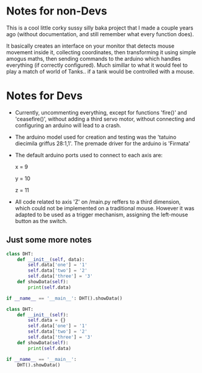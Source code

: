 # Notes for non-Devs

  This is a cool little corky sussy silly baka project that I made a couple years ago (without documentation, and still remember what every function does).

  It basically creates an interface on your monitor that detects mouse movement inside it, collecting coordinates, then transforming it using simple amogus maths, then sending commands to the arduino which handles everything (if correctly configured). Much simillar to what it would feel to play a match of world of Tanks.. if a tank would be controlled with a mouse.


# Notes for Devs

- Currently, uncommenting everything, except for functions 'fire()' and 'ceasefire()', without adding a third servo motor, without connecting and configuring an arduino will lead to a crash.

- The arduino model used for creation and testing was the 'tatuino diecimila griffus 28:1,1'. The premade driver for the arduino is 'Firmata'

- The default arduino ports used to connect to each axis are:

    x = 9
    
    y = 10
    
    z = 11

- All code related to axis 'Z' on /main.py reffers to a third dimension, which could not be implemented on a traditional mouse. However it was adapted to be used as a trigger mechanism, assigning the left-mouse button as the switch.


## Just some more notes

```py
class DHT:
    def __init__(self, data):
        self.data['one'] = '1'
        self.data['two'] = '2'
        self.data['three'] = '3'
    def showData(self):
        print(self.data)

if __name__ == '__main__': DHT().showData()
```

```py
class DHT:
    def __init__(self):
        self.data = {}
        self.data['one'] = '1'
        self.data['two'] = '2'
        self.data['three'] = '3'
    def showData(self):
        print(self.data)

if __name__ == '__main__':
    DHT().showData()
```
